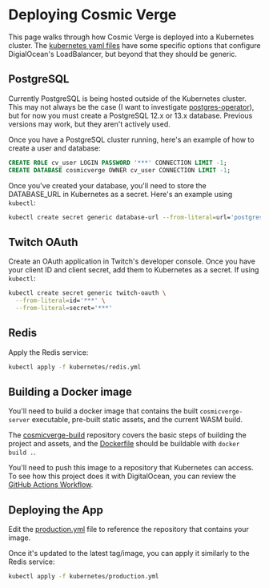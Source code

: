 # Deploying Cosmic Verge

This page walks through how Cosmic Verge is deployed into a Kubernetes cluster. The [kubernetes yaml files](./kubernetes) have some specific options that configure DigialOcean's LoadBalancer, but beyond that they should be generic.

## PostgreSQL

Currently PostgreSQL is being hosted outside of the Kubernetes cluster. This may not always be the case (I want to investigate [postgres-operator](https://github.com/CrunchyData/postgres-operator)), but for now you must create a PostgreSQL 12.x or 13.x database. Previous versions may work, but they aren't actively used.

Once you have a PostgreSQL cluster running, here's an example of how to create a user and database:

```sql
CREATE ROLE cv_user LOGIN PASSWORD '***' CONNECTION LIMIT -1;
CREATE DATABASE cosmicverge OWNER cv_user CONNECTION LIMIT -1;
```

Once you've created your database, you'll need to store the DATABASE_URL in Kubernetes as a secret. Here's an example using `kubectl`:

```bash
kubectl create secret generic database-url --from-literal=url='postgresql://cv_user:***@hostname:port/cosmicverge?sslmode=require'
```

## Twitch OAuth

Create an OAuth application in Twitch's developer console. Once you have your client ID and client secret, add them to Kubernetes as a secret. If using `kubectl`:

```bash
kubectl create secret generic twitch-oauth \
  --from-literal=id='***' \
  --from-literal=secret='***'
```

## Redis

Apply the Redis service:

```bash
kubectl apply -f kubernetes/redis.yml
```

## Building a Docker image

You'll need to build a docker image that contains the built `cosmicverge-server` executable, pre-built static assets, and the current WASM build.

The [cosmicverge-build](https://github.com/khonsulabs/cosmicverge-build/) repository covers the basic steps of building the project and assets, and the [Dockerfile](./Dockerfile) should be buildable with `docker build .`.

You'll need to push this image to a repository that Kubernetes can access. To see how this project does it with DigitalOcean, you can review the [GitHub Actions Workflow](./.github/workflows/deploy.yml).

## Deploying the App

Edit the [production.yml](./kubernetes/production.yml) file to reference the repository that contains your image.

Once it's updated to the latest tag/image, you can apply it similarly to the Redis service:

```bash
kubectl apply -f kubernetes/production.yml
```
